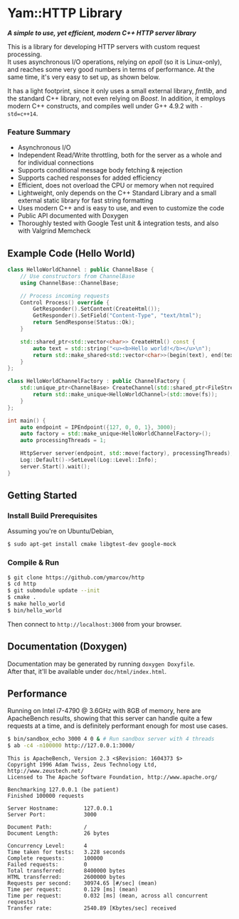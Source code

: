 # Yam::HTTP Library

***A simple to use, yet efficient, modern C++ HTTP server library***

This is a library for developing HTTP servers with custom request processing. \
It uses asynchronous I/O operations, relying on *epoll* (so it is Linux-only), and reaches some very good numbers in terms of performance. At the same time, it's very easy to set up, as shown below.

It has a light footprint, since it only uses a small external library, *fmtlib*, and the standard C++ library, not even relying on *Boost*. In addition, it employs modern C++ constructs, and compiles well under G++ 4.9.2 with `-std=c++14`.

### Feature Summary

- Asynchronous I/O
- Independent Read/Write throttling, both for the server as a whole and for individual connections
- Supports conditional message body fetching & rejection
- Supports cached responses for added efficiency
- Efficient, does not overload the CPU or memory when not required
- Lightweight, only depends on the C++ Standard Library and a small external static library for fast string formatting
- Uses modern C++ and is easy to use, and even to customize the code
- Public API documented with Doxygen
- Thoroughly tested with Google Test unit & integration tests, and also with Valgrind Memcheck

## Example Code (Hello World)

```c++
class HelloWorldChannel : public ChannelBase {
    // Use constructors from ChannelBase
    using ChannelBase::ChannelBase;

    // Process incoming requests
    Control Process() override {
        GetResponder().SetContent(CreateHtml());
        GetResponder().SetField("Content-Type", "text/html");
        return SendResponse(Status::Ok);
    }

    std::shared_ptr<std::vector<char>> CreateHtml() const {
        auto text = std::string("<u><b>Hello world!</b></u>\n");
        return std::make_shared<std::vector<char>>(begin(text), end(text));
    }
};

class HelloWorldChannelFactory : public ChannelFactory {
    std::unique_ptr<ChannelBase> CreateChannel(std::shared_ptr<FileStream> fs) override {
        return std::make_unique<HelloWorldChannel>(std::move(fs));
    }
};

int main() {
    auto endpoint = IPEndpoint({127, 0, 0, 1}, 3000);
    auto factory = std::make_unique<HelloWorldChannelFactory>();
    auto processingThreads = 1;

    HttpServer server(endpoint, std::move(factory), processingThreads);
    Log::Default()->SetLevel(Log::Level::Info);
    server.Start().wait();
}
```

## Getting Started
### Install Build Prerequisites
Assuming you're on Ubuntu/Debian,

```bash
$ sudo apt-get install cmake libgtest-dev google-mock
```
### Compile & Run

```bash
$ git clone https://github.com/ymarcov/http
$ cd http
$ git submodule update --init
$ cmake .
$ make hello_world
$ bin/hello_world
```

Then connect to `http://localhost:3000` from your browser.

## Documentation (Doxygen)
Documentation may be generated by running ```doxygen Doxyfile```. \
After that, it'll be available under `doc/html/index.html`.

## Performance
Running on Intel i7-4790 @ 3.6GHz with 8GB of memory, here are ApacheBench results, showing that this server can handle quite a few requests at a time, and is definitely performant enough for most use cases.

```bash
$ bin/sandbox_echo 3000 4 0 & # Run sandbox server with 4 threads
$ ab -c4 -n100000 http://127.0.0.1:3000/
```

```
This is ApacheBench, Version 2.3 <$Revision: 1604373 $>
Copyright 1996 Adam Twiss, Zeus Technology Ltd, http://www.zeustech.net/
Licensed to The Apache Software Foundation, http://www.apache.org/

Benchmarking 127.0.0.1 (be patient)
Finished 100000 requests

Server Hostname:        127.0.0.1
Server Port:            3000

Document Path:          /
Document Length:        26 bytes

Concurrency Level:      4
Time taken for tests:   3.228 seconds
Complete requests:      100000
Failed requests:        0
Total transferred:      8400000 bytes
HTML transferred:       2600000 bytes
Requests per second:    30974.65 [#/sec] (mean)
Time per request:       0.129 [ms] (mean)
Time per request:       0.032 [ms] (mean, across all concurrent requests)
Transfer rate:          2540.89 [Kbytes/sec] received
```

